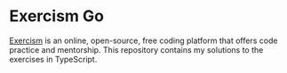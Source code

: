 # Exercism Go

[Exercism](https://exercism.io) is an online, open-source, free coding platform that offers code practice and mentorship. This repository contains my solutions to the exercises in TypeScript.

